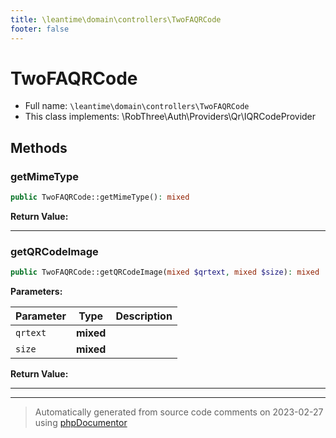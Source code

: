 ```yaml
---
title: \leantime\domain\controllers\TwoFAQRCode
footer: false
---
```


# TwoFAQRCode





* Full name: `\leantime\domain\controllers\TwoFAQRCode`
* This class implements: \RobThree\Auth\Providers\Qr\IQRCodeProvider



## Methods

### getMimeType



```php
public TwoFAQRCode::getMimeType(): mixed
```









**Return Value:**





---
### getQRCodeImage



```php
public TwoFAQRCode::getQRCodeImage(mixed $qrtext, mixed $size): mixed
```








**Parameters:**

| Parameter | Type | Description |
|-----------|------|-------------|
| `qrtext` | **mixed** |  |
| `size` | **mixed** |  |


**Return Value:**





---


---
> Automatically generated from source code comments on 2023-02-27 using [phpDocumentor](http://www.phpdoc.org/)
